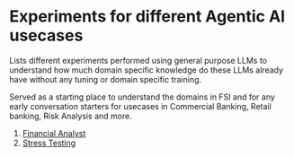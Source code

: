 # Experiments for different Agentic AI usecases

Lists different experiments performed using general purpose LLMs to understand how much domain specific knowledge do these LLMs already have without any tuning or domain specific training.

Served as a starting place to understand the domains in FSI and for any early conversation starters for usecases in Commercial Banking, Retail banking, Risk Analysis and more.

1. [Financial Analyst](./financial_analyst/)
2. [Stress Testing](./stress-testing/)